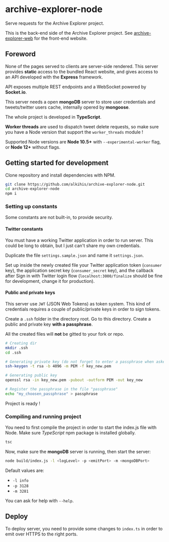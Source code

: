 # archive-explorer-node

Serve requests for the Archive Explorer project.

This is the back-end side of the Archive Explorer project. See [archive-explorer-web](https://github.com/alkihis/archive-explorer-web) for the front-end website.

## Foreword

None of the pages served to clients are server-side rendered. This server provides **static** access to the bundled React website, and gives access to an API developed with the **Express** framework.

API exposes multiple REST endpoints and a WebSocket powered by  **Socket.io**.

This server needs a open **mongoDB** server to store user credentials and tweets/twitter users cache, internally opered by **mongoose**.

The whole project is developed in **TypeScript**.

**Worker threads** are used to dispatch tweet delete requests, so make sure you have a Node version that support the `worker_threads` module !

Supported Node versions are **Node 10.5+** with `--experimental-worker` flag, or **Node 12+** without flags.

## Getting started for development

Clone repository and install dependencies with NPM.

```bash
git clone https://github.com/alkihis/archive-explorer-node.git
cd archive-explorer-node
npm i
```

### Setting up constants

Some constants are not built-in, to provide security.

#### Twitter constants

You must have a working Twitter application in order to run server. This could be long to obtain, but I just can't share my own credentials.

Duplicate the file `settings.sample.json` and name it `settings.json`.

Set up inside the newly created file your Twitter application token (`consumer` key), the application secret key (`consumer_secret` key), and the callback after Sign in with Twitter login flow (`localhost:3000/finalize` should be fine for development, change it for production).

#### Public and private keys

This server use `JWT` (JSON Web Tokens) as token system. This kind of credentials requires a couple of public/private keys in order to sign tokens.

Create a `.ssh` folder in the directory root.
Go to this directory.
Create a public and private key **with a passphrase**.

All the created files will **not** be gitted to your fork or repo.
```bash
# Creating dir
mkdir .ssh
cd .ssh

# Generating private key (do not forget to enter a passphrase when asked)
ssh-keygen -t rsa -b 4096 -m PEM -f key_new.pem

# Generating public key
openssl rsa -in key_new.pem -pubout -outform PEM -out key_new

# Register the passphrase in the file "passphrase"
echo "my_choosen_passphrase" > passphrase
```

Project is ready !

### Compiling and running project

You need to first compile the project in order to start the index.js file with Node. Make sure *TypeScript* npm package is installed globally.

```bash
tsc
```

Now, make sure the **mongoDB** server is running, then start the server:

```bash
node build/index.js -l <logLevel> -p <emitPort> -m <mongoDBPort>
```

Default values are:
- `-l info`
- `-p 3128`
- `-m 3281`

You can ask for help with `--help`.

## Deploy

To deploy server, you need to provide some changes to `index.ts` in order to emit over HTTPS to the right ports.

